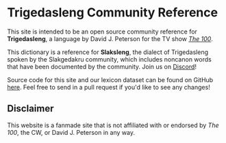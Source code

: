 <!-- BEGIN ARISE ------------------------------
Title:: "Trigedasleng Reference"

Author:: ""
Description:: "A community reference site for the Trigedasleng language"
Language:: "en"
Thumbnail:: ""
Published Date:: "2023-03-25"
Modified Date:: "2023-03-25"

content_header:: "false"
rss_hide:: "true"
---- END ARISE \\ DO NOT MODIFY THIS LINE ---->

# Trigedasleng Community Reference

This site is intended to be an open source community reference for **Trigedasleng**, a language by David J. Peterson for the TV show *[The 100](https://www.imdb.com/title/tt2661044/)*.

This dictionary is a reference for **Slaksleng**, the dialect of Trigedasleng spoken by the Slakgedakru community, which includes noncanon words that have been documented by the community. Join us on [Discord](https://discord.gg/MFnCpEB)!

Source code for this site and our lexicon dataset can be found on GitHub [here](https://github.com/slakgedakru). Feel free to send in a pull request if you'd like to see any changes!

## Disclaimer

This website is a fanmade site that is not affiliated with or endorsed by *The 100*, the CW, or David J. Peterson in any way. 
